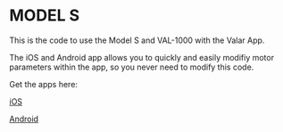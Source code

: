 # MODEL S

This is the code to use the Model S and VAL-1000 with the Valar App. 

The iOS and Android app allows you to quickly and easily modifiy motor parameters within the app, so you never need to modify this code.


Get the apps here:

[iOS](https://apps.apple.com/al/app/morningrod/id1455653248)

[Android](https://play.google.com/store/apps/details?id=cc.blynk.appexport.morning_rod)
